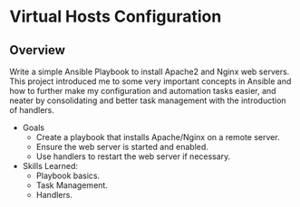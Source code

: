 # Virtual Hosts Configuration

## Overview
Write a simple Ansible Playbook to install Apache2 and Nginx web servers.
This project introduced me to some very important concepts in Ansible and how to further make 
my configuration and automation tasks easier, and neater by consolidating and better task management with the introduction of handlers.

- Goals
  - Create a playbook that installs Apache/Nginx on a remote server.
  - Ensure the web server is started and enabled.
  - Use handlers to restart the web server if necessary.
- Skills Learned:
  - Playbook basics.
  - Task Management.
  - Handlers.
